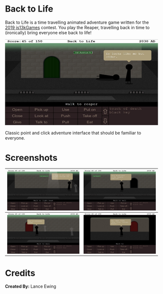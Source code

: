 # Back to Life
Back to Life is a time travelling animated adventure game written for the [2019 js13kGames](https://js13kgames.com/entries/2019) contest. You play the Reaper, travelling back in time to (ironically) bring everyone else back to life!

![Screenshot](img/screenshot.jpg)

Classic point and click adventure interface that should be familiar to everyone.

# Screenshots

![](img/screenshot_2.jpg)           |  ![](img/screenshot_3.jpg)
:-------------------------:|:-------------------------:
![](img/screenshot_4.jpg)  |  ![](img/screenshot_5.jpg)

# Credits
**Created By:** Lance Ewing  

